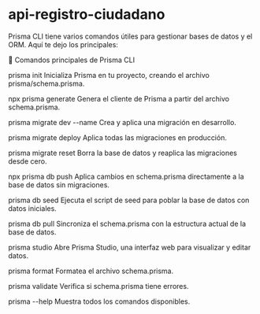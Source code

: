 # api-registro-ciudadano


Prisma CLI tiene varios comandos útiles para gestionar bases de datos y el ORM. Aquí te dejo los principales:

📌 Comandos principales de Prisma CLI

prisma init
Inicializa Prisma en tu proyecto, creando el archivo prisma/schema.prisma.

npx prisma generate
Genera el cliente de Prisma a partir del archivo schema.prisma.

prisma migrate dev --name <nombre>
Crea y aplica una migración en desarrollo.

prisma migrate deploy
Aplica todas las migraciones en producción.

prisma migrate reset
Borra la base de datos y reaplica las migraciones desde cero.

npx prisma db push
Aplica cambios en schema.prisma directamente a la base de datos sin migraciones.

prisma db seed
Ejecuta el script de seed para poblar la base de datos con datos iniciales.

prisma db pull
Sincroniza el schema.prisma con la estructura actual de la base de datos.

prisma studio
Abre Prisma Studio, una interfaz web para visualizar y editar datos.

prisma format
Formatea el archivo schema.prisma.

prisma validate
Verifica si schema.prisma tiene errores.

prisma --help
Muestra todos los comandos disponibles.

